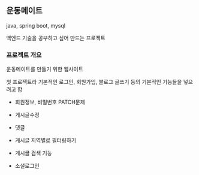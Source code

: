 ## 운동메이트

java, spring boot, mysql

백엔드 기술을 공부하고 싶어 만드는 프로젝트

### 프로젝트 개요

운동메이트를 만들기 위한 웹사이트 

첫 프로젝트라 기본적인 로그인, 회원가입, 블로그 글쓰기 등의 기본적인 기능들을 넣으려고 함

- 회원정보, 비밀번호 PATCH문제
- 게시글수정
- 댓글

- 게시글 지역별로 필터링하기
- 게시글 검색 기능

- 소셜로그인


